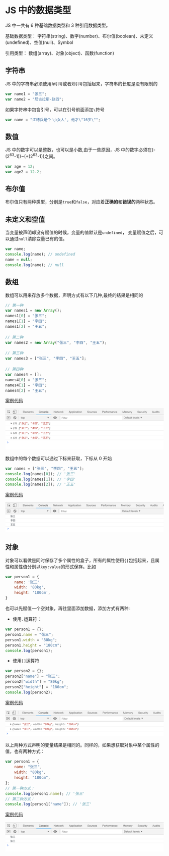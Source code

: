 

# JS 中的数据类型

JS 中一共有 6 种基础数据类型和 3 种引用数据类型。

基础数据类型： 字符串(string)、数字(number)、布尔值(boolean)、未定义(undefined)、空值(null)、Symbol

引用类型： 数组(array)、对象(object)、函数(function)

## 字符串

JS 中的字符串必须使用`单引号`或者`双引号`包括起来，字符串的长度是没有限制的

```js
var name1 = "张三";
var name2 = "尼古拉斯-赵四";
```

如果字符串中包含引号，可以在引号前面添加`\`符号

```js
var name = "江穗兵是个'小女人', 他才\"16岁\"";
```

## 数值

JS 中的数字可以是整数，也可以是小数,由于一些原因，JS 中的数字必须在(-(2<sup>63</sup>-1))~(+(2<sup>63</sup>-1))之间。

```js
var age = 12;
var age2 = 12.2;
```

## 布尔值

布尔值只有两种类型，分别是`true`和`false`，对应着**正确的**和**错误的**两种状态。

## 未定义和空值

当变量被声明却没有赋值的时候，变量的值默认是`undefined`， 变量赋值之后，可以通过`null`清除变量已有的值。

```js
var name;
console.log(name); // undefined
name = null;
console.log(name); // null
```

## 数组

数组可以用来存放多个数据，声明方式有以下几种,最终的结果是相同的

```js
// 第一种
var names1 = new Array();
names1[0] = "张三";
names1[1] = "李四";
names1[2] = "王五";

// 第二种
var names2 = new Array("张三", "李四", "王五");

// 第三种
var names3 = ["张三", "李四", "王五"];

// 第四种
var names4 = [];
names4[0] = "张三";
names4[1] = "李四";
names4[2] = "王五";
```

[案例代码](./demo/demo01.html)

![](./images/01.png)

数组中的每个数据可以通过下标来获取，下标从 0 开始

```js
var names = ["张三", "李四", "王五"];
console.log(names[0]); // '张三'
console.log(names[1]); // '李四'
console.log(names[2]); // '王五'
```

[案例代码](./demo/demo02.html)

![](./images/02.png)

## 对象

对象可以看做是同时保存了多个属性的盒子，所有的属性使用`{}`包括起来，且属性和属性值分别以`key:value`的形式保存。比如

```js
var person1 = {
    name: '张三'
    width: '80kg',
    height: '180cm',
}
```

也可以先赋值一个空对象，再往里面添加数据，添加方式有两种:

-   使用`.`运算符：

```js
var person1 = {};
person1.name = "张三";
person1.width = "80kg";
person1.height = "180cm";
console.log(person1);
```

-   使用`[]`运算符

```js
var person2 = {};
person2["name"] = "张三";
person2["width"] = "80kg";
person2["height"] = "180cm";
console.log(person2);
```

[案例代码](./demo/demo03.html)

![](./images/03.png)

以上两种方式声明的变量结果是相同的。同样的，如果想获取对象中某个属性的值，也有两种方式：

```js
var person1 = {
    name: "张三",
    width: "80kg",
    height: "180cm",
};
// 第一种方式：
console.log(person1.name); // '张三'
// 第二种方式：
console.log(person1["name"]); // '张三'
```

[案例代码](./demo/demo04.html)

![](./images/04.png)
